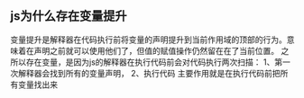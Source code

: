 ## js为什么存在变量提升
变量提升是解释器在代码执行前将变量的声明提升到当前作用域的顶部的行为。意味着在声明之前就可以使用他们了，但值的赋值操作仍然留在在了当前位置。
之所以存在变量，是因为js的解释器在执行代码前会对代码执行两次扫描：
1、第一次解释器会找到所有的变量声明，
2、执行代码
主要作用就是在执行代码前把所有变量找出来